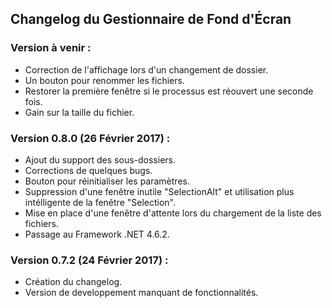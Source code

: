 ﻿
## Changelog du Gestionnaire de Fond d'Écran

### Version à venir :
 - Correction de l'affichage lors d'un changement de dossier.
 - Un bouton pour renommer les fichiers.
 - Restorer la première fenêtre si le processus est réouvert une seconde fois.
 - Gain sur la taille du fichier.

### Version 0.8.0 (26 Février 2017) :
 - Ajout du support des sous-dossiers.
 - Corrections de quelques bugs.
 - Bouton pour réinitialiser les paramètres.
 - Suppression d'une fenêtre inutile "SelectionAlt" et utilisation plus intélligente de la fenêtre "Selection".
 - Mise en place d'une fenêtre d'attente lors du chargement de la liste des fichiers.
 - Passage au Framework .NET 4.6.2.
	
### Version 0.7.2 (24 Février 2017) :
 - Création du changelog.
 - Version de developpement manquant de fonctionnalités.
